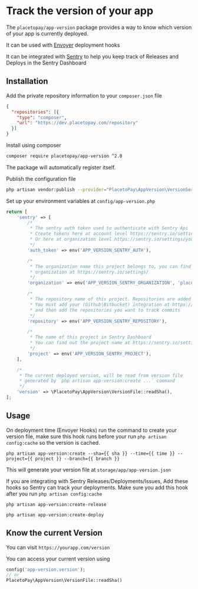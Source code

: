 # Track the version of your app

The `placetopay/app-version` package provides a way to know which version of your app is currently deployed.

It can be used with [Envoyer](https://envoyer.io/) deployment hooks

It can be integrated with [Sentry](https://sentry.io) to help you keep track of Releases and Deploys in the Sentry Dashboard 

## Installation

Add the private repository information to your `composer.json` file

```json
{
  "repositories": [{
    "type": "composer",
    "url": "https://dev.placetopay.com/repository"
  }]
}
```

Install using composer

```bash
composer require placetopay/app-version ^2.0
```

The package will automatically register itself.

Publish the configuration file

```bash
php artisan vendor:publish --provider="PlacetoPay\AppVersion\VersionServiceProvider"
```

Set up your environment variables at `config/app-version.php`

```php
return [
    'sentry' => [
        /*
         * The sentry auth token used to authenticate with Sentry Api
         * Create tokens here at account level https://sentry.io/settings/account/api/auth-tokens/
         * Or here at organization level https://sentry.io/settings/your-organization/developer-settings/
         */
        'auth_token' => env('APP_VERSION_SENTRY_AUTH'),

        /*
         * The organization name this project belongs to, you can find out the
         * organization at https://sentry.io/settings/
         */
        'organization' => env('APP_VERSION_SENTRY_ORGANIZATION', 'placetopay'),

        /*
         * The repository name of this project. Repositories are added in sentry as integrations.
         * You must add your (Github|Bitbucket) integration at https://sentry.io/settings/your-organization/integrations/
         * and then add the repositories you want to track commits
         */
        'repository' => env('APP_VERSION_SENTRY_REPOSITORY'),

        /*
         * The name of this project in Sentry Dashboard
         * You can find out the project name at https://sentry.io/settings/your-organization/projects/
         */
        'project' => env('APP_VERSION_SENTRY_PROJECT'),
    ],

    /*
     * The current deployed version, will be read from version file
     * generated by `php artisan app-version:create ...` command
     */
    'version' => \PlacetoPay\AppVersion\VersionFile::readSha(),
];
```

## Usage

On deployment time (Envoyer Hooks) run the command to create your version file, make sure this hook runs before your run `php artisan config:cache` so the version is cached.

```shell
php artisan app-version:create --sha={{ sha }} --time={{ time }} --project={{ project }} --branch={{ branch }}
```

This will generate your version file at `storage/app/app-version.json` 

If you are integrating with Sentry Releases/Deployments/Issues, Add these hooks so Sentry can track your deployments.
Make sure you add this hook after you run `php artisan config:cache` 

```shell
php artisan app-version:create-release

php artisan app-version:create-deploy
``` 

## Know the current Version

You can visit `https://yourapp.com/version`

You can access your current version using 

```php 
config('app-version.version'); 
// or
PlacetoPay\AppVersion\VersionFile::readSha()
```
